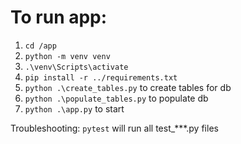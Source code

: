 # To run app:
1. `cd /app` 
2. `python -m venv venv`
3. `.\venv\Scripts\activate`
4. `pip install -r ../requirements.txt`
5. `python .\create_tables.py` to create tables for db
6. `python .\populate_tables.py` to populate db
7. `python .\app.py` to start 

Troubleshooting:
    `pytest` will run all test_***.py files
